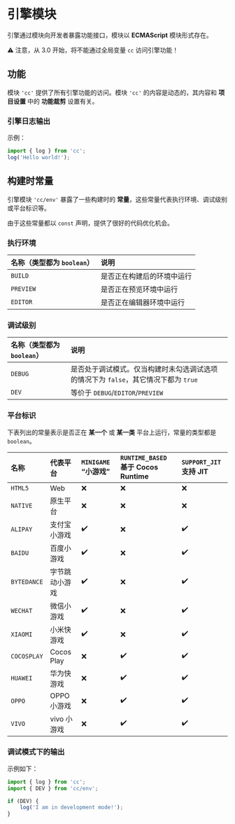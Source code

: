 # 引擎模块

引擎通过模块向开发者暴露功能接口，模块以 **ECMAScript** 模块形式存在。

⚠️ 注意，从 3.0 开始，将不能通过全局变量 `cc` 访问引擎功能！

## 功能

模块 `'cc'` 提供了所有引擎功能的访问。模块 `'cc'` 的内容是动态的，其内容和 **项目设置** 中的 **功能裁剪** 设置有关。

### 引擎日志输出

示例：

```ts
import { log } from 'cc';
log('Hello world!');
```

## 构建时常量

引擎模块 `'cc/env'` 暴露了一些构建时的 **常量**，这些常量代表执行环境、调试级别或平台标识等。

由于这些常量都以 `const` 声明，提供了很好的代码优化机会。

### 执行环境

| 名称（类型都为 `boolean`）| 说明    |
| :-------- | :------------------- |
| `BUILD`   | 是否正在构建后的环境中运行 |
| `PREVIEW` | 是否正在预览环境中运行    |
| `EDITOR`  | 是否正在编辑器环境中运行  |

### 调试级别

| 名称（类型都为 `boolean`） | 说明 |
| :------ | :------ |
| `DEBUG` | 是否处于调试模式。仅当构建时未勾选调试选项的情况下为 `false`，其它情况下都为 `true` |
| `DEV`   | 等价于 `DEBUG`/`EDITOR`/`PREVIEW` |

### 平台标识

下表列出的常量表示是否正在 **某一个** 或 **某一类** 平台上运行，常量的类型都是 `boolean`。
<!-- 下表请按字典序排序 -->

| 名称        | 代表平台      | `MINIGAME` “小游戏” | `RUNTIME_BASED` 基于 Cocos Runtime | `SUPPORT_JIT` 支持 JIT |
| :---------- | :---------- | :----------------- | :----------------- | :----------------- |
| `HTML5`     | Web         | ❌                  | ❌                 | ❌                 |
| `NATIVE`    | 原生平台     | ❌                  | ❌                 | ❌                 |
| `ALIPAY`    | 支付宝小游戏  | ✔️                   | ❌                 | ✔️                 |
| `BAIDU`     | 百度小游戏    | ✔️                   | ❌                | ✔️                  |
| `BYTEDANCE` | 字节跳动小游戏 | ✔️                   | ❌                | ✔️                  |
| `WECHAT`    | 微信小游戏    | ✔️                   | ❌                | ✔️                  |
| `XIAOMI`    | 小米快游戏    | ✔️                   | ❌                | ✔️                  |
| `COCOSPLAY` | Cocos Play  | ❌                   | ✔️                 | ✔️                 |
| `HUAWEI`    | 华为快游戏    | ❌                   | ✔️                 | ✔️                 |
| `OPPO`      | OPPO 小游戏  | ❌                   | ✔️                 | ✔️                 |
| `VIVO`      | vivo 小游戏  | ❌                   | ✔️                 | ✔️                 |

### 调试模式下的输出

示例如下：

```ts
import { log } from 'cc';
import { DEV } from 'cc/env';

if (DEV) {
    log('I am in development mode!');
}
```

<!-- ## 编辑器模块

编辑器模块都在 `'cce:'` 协议下（“cce”代表“**C**ocos**C**reator**E**ditor”）。

所有编辑器模块仅在编辑器环境下有效。例如，预览和构建后的环境中是不能访问编辑器模块的，相反，场景编辑器中则可以访问到。 -->

<!--
| 模块名称      | 用于           |
|---------------|----------------|
| `'cce:gizmo'` | Gizmo          |
-->
